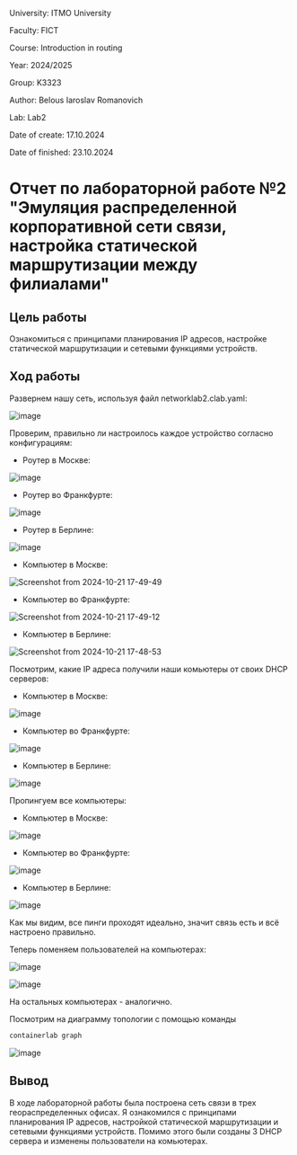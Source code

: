 University: ITMO University

Faculty: FICT

Course: Introduction in routing

Year: 2024/2025

Group: K3323

Author: Belous Iaroslav Romanovich

Lab: Lab2

Date of create: 17.10.2024

Date of finished: 23.10.2024

# Отчет по лабораторной работе №2 "Эмуляция распределенной корпоративной сети связи, настройка статической маршрутизации между филиалами" #

## Цель работы ##
Ознакомиться с принципами планирования IP адресов, настройке статической маршрутизации и сетевыми функциями устройств.

## Ход работы ##

Развернем нашу сеть, используя файл networklab2.clab.yaml:

![image](https://github.com/user-attachments/assets/30a8efb0-cce2-4548-a1bc-b626fde252e3)

Проверим, правильно ли настроилось каждое устройство согласно конфигурациям:

- Роутер в Москве:

![image](https://github.com/user-attachments/assets/b832d508-7127-4010-98dc-99c016eee9bc)

- Роутер во Франкфурте:

![image](https://github.com/user-attachments/assets/8f324a6e-ec8e-475e-9c75-8775acdd09cb)

- Роутер в Берлине:

![image](https://github.com/user-attachments/assets/652fc4fb-2434-4a58-9bdf-d6566367d511)

- Компьютер в Москве:

![Screenshot from 2024-10-21 17-49-49](https://github.com/user-attachments/assets/7c1788ba-bfa5-4498-b91b-a6005bb94261)

- Компьютер во Франкфурте:

![Screenshot from 2024-10-21 17-49-12](https://github.com/user-attachments/assets/048102fb-66b1-4503-b042-c78b5aeb6671)

- Компьютер в Берлине:

![Screenshot from 2024-10-21 17-48-53](https://github.com/user-attachments/assets/04a6ad2f-c5c0-4b33-9fb2-53a0635ed457)

Посмотрим, какие IP адреса получили наши комьютеры от своих DHCP серверов:

- Компьютер в Москве:

![image](https://github.com/user-attachments/assets/d9ed2d22-00f3-4cab-a0f1-3005e8d7c9e4)

- Компьютер во Франкфурте:

![image](https://github.com/user-attachments/assets/b826486d-2bcd-4d97-97ee-bad85a85bdc1)

- Компьютер в Берлине:

![image](https://github.com/user-attachments/assets/c97a6ae8-feb0-4878-ad60-f4198d2b7247)

Пропингуем все компьютеры:

- Компьютер в Москве:

![image](https://github.com/user-attachments/assets/80292e78-ec45-40d1-b1dd-aaac53ad8208)

- Компьютер во Франкфурте:

![image](https://github.com/user-attachments/assets/b52468d1-4d07-440b-bd6d-a123bfdc5954)

- Компьютер в Берлине:

![image](https://github.com/user-attachments/assets/4da9b6d1-c6bd-46ce-8147-f7d3a6404d92)

Как мы видим, все пинги проходят идеально, значит связь есть и всё настроено правильно.

Теперь поменяем пользователей на компьютерах:

![image](https://github.com/user-attachments/assets/4d79f47d-b391-4480-b279-1f2f7626c84b)

![image](https://github.com/user-attachments/assets/d8fc1517-b214-42fa-b21d-472f55b8c763)

На остальных компьютерах - аналогично.

Посмотрим на диаграмму топологии с помощью команды 

```sh
containerlab graph 
```

![image](https://github.com/user-attachments/assets/1ef3e6b3-88ca-4be4-a87c-5e2642c9357b)

## Вывод ##

В ходе лабораторной работы была построена сеть связи в трех геораспределенных офисах. Я ознакомился с принципами планирования IP адресов, настройкой статической маршрутизации и сетевыми функциями устройств. Помимо этого были созданы 3 DHCP сервера и изменены пользователи на комьютерах.
